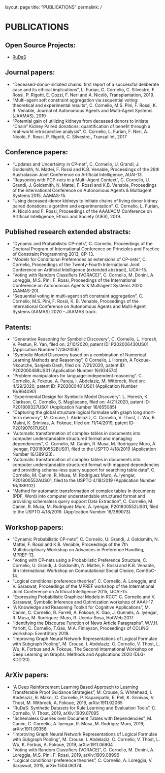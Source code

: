 layout: page
title: "PUBLICATIONS"
permalink: /

# PUBLICATIONS

## Open Source Projects:
* [RuDaS](https://github.com/IBM/RuDaS)

## Journal papers:
* “Deceased-donor-initiated chains: first report of a successful deliberate case and its ethical implications”, L. Furian, C. Cornelio, C. Silvestre, F. Rossi, P. Rigotti, E. Cozzi, F. Neri and A. Nicolò, Transplantation, 2019.
*  “Multi-agent soft constraint aggregation via sequential voting: theoretical and experimental results”, C. Cornelio, M.S. Pini, F. Rossi, K. B. Venable, Journal of Autonomous Agents and Multi-Agent Systems (JAAMAS), 2019
* “Potential gain of utilizing kidneys from deceased donors to initiate “Chain” Kidney Paired donations: quantification of benefit through a real-world retrospective analysis”, C. Cornelio, L. Furian, F. Neri, A. Nicolò, F. Rossi, P. Rigotti, C. Silvestre., Transpl Int, 2017

## Conference papers:
* “Updates and Uncertainty in CP-net”, C. Cornelio, U. Grandi, J. Goldsmith, N. Mattei, F. Rossi and K.B. Venable, Proceedings of the 26th Australasian Joint Conference on Artificial Intelligence, AUAI-13. 
* “Reasoning with PCP-nets in a Multi-Agent Context”, C. Cornelio, U. Grandi, J. Goldsmith, N. Mattei, F. Rossi and K.B. Venable, Proceedings of the International Conference on Autonomous Agents & Multiagent Systems 2015, AAMAS-15.
*  “Using deceased-donor kidneys to initiate chains of living donor kidney paired donations: algorithm and experimentation”, C. Cornelio, L. Furian, A. Nicolò and F. Rossi, Proceedings of the AAAI/ACM Conference on Artificial Intelligence, Ethics and Society (AIES), 2019.

## Published research extended abstracts:
* “Dynamic and Probabilistic CP-nets”, C. Cornelio, Proceedings of the Doctoral Program of International Conference on Principles and Practice of Constraint Programming 2013, CP-13. 
* “Models for Conditional Preferences as extensions of CP-nets”, C. Cornelio, Proceedings of the Twenty-Fourth International Joint Conference on Artificial Intelligence (extended abstract), IJCAI-15. 
* “Voting with Random Classifiers (VORACE)”, C. Cornelio, M. Donini, A. Loreggia, M.S. Pini, F. Rossi, Proceedings of the International Conference on Autonomous Agents & Multiagent Systems 2020 (AAMAS-20).
* “Sequential voting in multi-agent soft constraint aggregation”, C. Cornelio, M.S. Pini, F. Rossi, K. B. Venable, Proceedings of the International Conference on Autonomous Agents and Multi-Agent Systems (AAMAS) 2020 - JAAMAS track.

## Patents:
* “Generative Reasoning for Symbolic Discovery”, C. Cornelio, L. Horesh, V. Pestun, R. Yan, filed on: 2/10/2020, patent ID: P202006430US01 (Application Number 17/062058)
* “Symbolic Model Discovery based on a combination of Numerical Learning Methods and Reasoning”, C Cornelio, L Horesh, A Fokoue-Nkoutche, Sanjeeb Dash, filed on: 7/21/2020, patent ID: P202000488US01 (Application Number 16/934574)
*  “Problem manipulators for language-independent reasoning”. C. Cornelio, A. Fokoue, A. Pareja, I. Abdelaziz, M. Witbrock, filed on: 4/29/2020, patent ID: P202000481US01 (Application Number 16/864090)
* “Experimental Design for Symbolic Model Discovery”. L. Horesh, K. Clarkson, C. Cornelio, S. Magliacane, filed on: 4/21/2020, patent ID: P201809327US01 (Application Number 16/855085)
* “Capturing the global structure logical formulae with graph long short-term memory”, M. Crouse, I. Abdelaziz, C. Cornelio, V. Thost, L. Wu,  B. Makni, K. Srinivas, A. Fokoue, filed on: 11/14/2019, patent ID: P201907617US01.
* “Automatic transformation of complex tables in documents into computer understandable structured format and managing dependencies”, C. Cornelio, M. Canim, R. Musa, M. Rodriguez Muro, A. Iyengar, P201800552BUS01, filed to the USPTO 4/18/2019 (Application Number 16/389123).
* “Automatic transformation of complex tables in documents into computer understandable structured format with mapped dependencies and providing schema-less query support for searching table data”, C. Cornelio, M. Canim, R. Musa, M. Rodriguez Muro, A. Iyengar, P201800552AUS01, filed to the USPTO 4/18/2019 (Application Number 16/389102).
*  “Method for automatic transformation of complex tables in documents (PDF, Word) into computer understandable structured format and providing schemaless query support Data Extraction”, C. Cornelio, M. Canim, R. Musa, M. Rodriguez Muro, A. Iyengar, P201800552US01, filed to the USPTO 4/18/2019: (Application Number 16/389073).

## Workshop papers:
* “Dynamic Probabilistic CP-nets”, C. Cornelio, U. Grandi, J. Goldsmith, N. Mattei, F. Rossi and K.B. Venable, Proceedings of the 7th Multidisciplinary Workshop on Advances in Preference Handling, MPREF-13.
* “Voting with CP-nets using a Probabilistic Preference Structure, C. Cornelio, U. Grandi, J. Goldsmith, N. Mattei, F. Rossi and K.B. Venable, 5th International Workshop on Computational Social Choice, ComSoC-14.
* “Logical conditional preference theories”, C. Cornelio, A. Loreggia, and V. Saraswat, Proceedings of the MPREF workshop of the International Joint Conference on Artificial Intelligence 2015, IJCAI-15.
* “Expressing Probabilistic Graphical Models in RCC”, C. Cornelio and V. Saraswat, Symbolic Inference and Optimization workshop of AAAI-17.
* “A Knowledge and Reasoning Toolkit for Cognitive Applications”, M. Canim, C. Cornelio, R. Farrell, A. Fokoue, K. Gao, J. Gunnels, A. Iyengar, R. Musa, M. Rodriguez-Muro, R. Uceda-Sosa, HotWeb 2017.
* “Identifying the Discourse Function of News Article Paragraphs”, W.V.H. Yarlott, C. Cornelio, T.Gao, M.A. Finlayson, Proceedings of COLING workshop: EventStory 2018.
* “Improving Graph Neural Network Representations of Logical Formulae with Subgraph Pooling”, M. Crouse, I. Abdelaziz, C. Cornelio, V. Thost, L. Wu, K. Forbus and A. Fokoue, The Second International Workshop on Deep Learning on Graphs: Methods and Applications 2020 (DLG-KDD’20).


## ArXiv papers:
* “A Deep Reinforcement Learning Based Approach to Learning Transferable Proof Guidance Strategies”, M. Crouse, S. Whitehead, I. Abdelaziz, B. Makni, C. Cornelio, P. Kapanipathi, E. Pell, K. Srinivas, V. Thost, M. Witbrock, A. Fokoue, 2019, arXiv:1911.02065
* “RuDaS: Synthetic Datasets for Rule Learning and Evaluation Tools”, C. Cornelio, V. Thost, 2019, arXiv:1909.07095
* “Schemaless Queries over Document Tables with Dependencies”, M. Canim, C. Cornelio, A. Iyengar, R. Musa, M. Rodrigez Muro, 2019, arXiv:1911.09356
* “Improving Graph Neural Network Representations of Logical Formulae with Subgraph Pooling”, M. Crouse, I. Abdelaziz, C. Cornelio, V. Thost, L. Wu, K. Forbus, A. Fokoue, 2019, arXiv:1911.06904
* “Voting with Random Classifiers (VORACE)”, C. Cornelio, M. Donini, A. Loreggia, M.S. Pini, F. Rossi, 2019, arXiv:1909.08996
* “Logical conditional preference theories”, C. Cornelio, A. Loreggia, V. Saraswat, 2015, arXiv:1504.06374.

